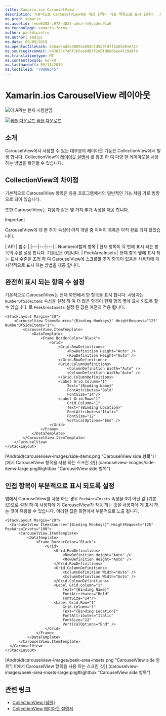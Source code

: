 ```yaml
---
title: Xamarin.ios CarouselView
description: 기본적으로 CarouselView에는 해당 항목이 가로 목록으로 표시 됩니다. 그러나 세로 방향을 포함 하 여 CollectionView와 동일한 레이아웃에도 액세스할 수 있습니다.
ms.prod: xamarin
ms.assetid: fede0382-c972-4023-a4ea-fe5cadec91a6
ms.technology: xamarin-forms
author: pauldipietro
ms.author: padipi
ms.date: 09/09/2019
ms.openlocfilehash: 5bbaeead524089ea604cfd9a9fd7f3a85d04e724
ms.sourcegitcommit: e83035c746f165ee6d03f2e9fd0066ee4f20a9fb
ms.translationtype: MT
ms.contentlocale: ko-KR
ms.lasthandoff: 09/11/2019
ms.locfileid: "70908345"
---
```

# <a name="xamarinforms-carouselview-layouts"></a>Xamarin.ios CarouselView 레이아웃

![](~/media/shared/preview.png "이 API는 현재 시험판임")

[![샘플 다운로드](~/media/shared/download.png) 샘플 다운로드](https://github.com/xamarin/xamarin-forms-samples/tree/master/UserInterface/CarouselViewDemos/)

## <a name="introduction"></a>소개

CarouselView에서 사용할 수 있는 대부분의 레이아웃 기능은 CollectionView에서 발생 합니다. CollectionView의 [레이아웃 설명서](../collectionview/layout.md) 를 참조 하 여 다양 한 레이아웃을 사용 하는 방법을 확인할 수 있습니다.

## <a name="differences-from-collectionview"></a>CollectionView의 차이점

기본적으로 CarouselView 항목은 응용 프로그램에서의 일반적인 기능 처럼 가로 방향으로 되어 있습니다.

또한 CarouselView는 다음과 같은 몇 가지 추가 속성을 제공 합니다.

> [!IMPORTANT]
> CarouselView에 대 한 추가 속성이 아직 개발 중 이며이 목록은 아직 완료 되지 않았습니다.

| API | 함수 |
|---|---|---|
| Numberof함께 항목 | 현재 항목의 각 면에 표시 되는 항목의 수를 설정 합니다. 기본값은 0입니다.
| PeekAreaInsets | 현재 항목 옆에 표시 되는 표시 수준을 조정 하 여 CarouselView에 스크롤할 추가 항목이 있음을 사용자에 게 시각적으로 표시 하는 방법을 제공 합니다.

## <a name="setting-the-number-of-fully-visible-items"></a>완전히 표시 되는 항목 수 설정

기본적으로 CarouselView는 전체 화면에서 한 항목을 표시 합니다. 사용자는 `NumberOfSideItems` 속성을 설정 하 여 더 많은 항목이 현재 항목 옆에 표시 되도록 할 수 있습니다. 로 `PeekAreaInsets` 설정 된 값은 여전히 적용 됩니다.

```xaml
<StackLayout Margin="20">
    <CarouselView ItemsSource="{Binding Monkeys}" HeightRequest="125" NumberOfSideItems="1">
        <CarouselView.ItemTemplate>
            <DataTemplate>
                <Frame BorderColor="Black">
                    <Grid>
                        <Grid.RowDefinitions>
                            <RowDefinition Height="Auto" />
                            <RowDefinition Height="Auto" />
                        </Grid.RowDefinitions>
                        <Grid.ColumnDefinitions>
                            <ColumnDefinition Width="Auto" />
                            <ColumnDefinition Width="Auto" />
                        </Grid.ColumnDefinitions>
                        <Label Grid.Column="1"
                            Text="{Binding Name}"
                            FontAttributes="Bold"
                            FontSize="14"/>
                        <Label Grid.Row="1"
                            Grid.Column="1"
                            Text="{Binding Location}"
                            FontAttributes="Italic"
                            FontSize="12"
                            VerticalOptions="End" />
                    </Grid>
                </Frame>
            </DataTemplate>
        </CarouselView.ItemTemplate>
    </CarouselView>
</StackLayout>
```

[Android(carouselview-images/side-items.png "CarouselView side 항목") ![에서 CarouselView 항목을 사용 하는 스크린 샷]] (carouselview-images/side-items-large.png#lightbox "CarouselView side 항목")

## <a name="making-adjacent-items-partially-visible"></a>인접 항목이 부분적으로 표시 되도록 설정

앱에서 CarouselView를 사용 하는 경우 `PeekAreaInsets` 속성을 0이 아닌 값 (기본값)으로 설정 하 여 사용자에 게 CarouselView가 작동 하는 것을 사용자에 게 표시 하는 것이 유용할 수 있습니다. 이러한 값은 화면에서 부분적으로 노출 됩니다.

```xaml
<StackLayout Margin="20">
  <CarouselView ItemsSource="{Binding Monkeys}" HeightRequest="125" PeekAreaInsets="100">
      <CarouselView.ItemTemplate>
          <DataTemplate>
              <Frame BorderColor="Black">
                  <Grid>
                      <Grid.RowDefinitions>
                          <RowDefinition Height="Auto" />
                          <RowDefinition Height="Auto" />
                      </Grid.RowDefinitions>
                      <Grid.ColumnDefinitions>
                          <ColumnDefinition Width="Auto" />
                          <ColumnDefinition Width="Auto" />
                      </Grid.ColumnDefinitions>
                      <Label Grid.Column="1"
                          Text="{Binding Name}"
                          FontAttributes="Bold"
                          FontSize="14"/>
                      <Label Grid.Row="1"
                          Grid.Column="1"
                          Text="{Binding Location}"
                          FontAttributes="Italic"
                          FontSize="12"
                          VerticalOptions="End" />
                  </Grid>
              </Frame>
          </DataTemplate>
      </CarouselView.ItemTemplate>
  </CarouselView>
</StackLayout>
```

[Android(carouselview-images/peek-area-insets.png "CarouselView side 항목") ![에서 CarouselView 항목을 사용 하는 스크린 샷]] (carouselview-images/peek-area-insets-large.png#lightbox "CarouselView side 항목")

## <a name="related-links"></a>관련 링크

- [CollectionView (샘플)](https://github.com/xamarin/xamarin-forms-samples/tree/master/UserInterface/CarouselViewDemos/)
- [CollectionView 레이아웃 설명서](../collectionview/layout.md)
